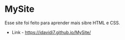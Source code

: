 ﻿# MySite
Esse site foi feito para aprender mais sibre HTML e CSS.
 - Link - https://idavidi7.github.io/MySite/
